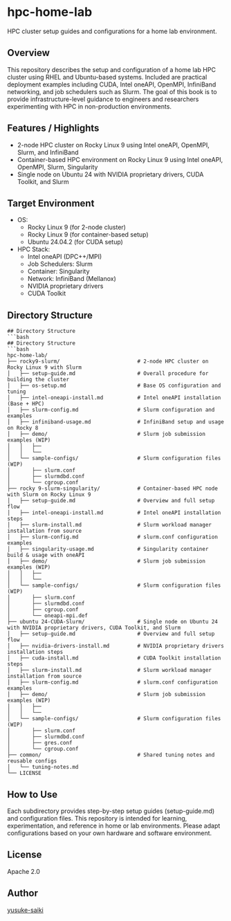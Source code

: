 # hpc-home-lab
HPC cluster setup guides and configurations for a home lab environment.

## Overview
This repository describes the setup and configuration of a home lab HPC cluster using RHEL and Ubuntu-based systems. 
Included are practical deployment examples including CUDA, Intel oneAPI, OpenMPI, InfiniBand networking, and job schedulers such as Slurm. 
The goal of this book is to provide infrastructure-level guidance to engineers and researchers experimenting with HPC in non-production environments.

## Features / Highlights
- 2-node HPC cluster on Rocky Linux 9 using Intel oneAPI, OpenMPI, Slurm, and InfiniBand
- Container-based HPC environment on Rocky Linux 9 using Intel oneAPI, OpenMPI, Slurm, Singularity
- Single node on Ubuntu 24 with NVIDIA proprietary drivers, CUDA Toolkit, and Slurm

## Target Environment
- OS:
  - Rocky Linux 9 (for 2-node cluster)
  - Rocky Linux 9 (for container-based setup)
  - Ubuntu 24.04.2 (for CUDA setup)
- HPC Stack:
  - Intel oneAPI (DPC++/MPI)
  - Job Schedulers: Slurm
  - Container: Singularity
  - Network: InfiniBand (Mellanox)
  - NVIDIA proprietary drivers
  - CUDA Toolkit

## Directory Structure
```
## Directory Structure
```bash
## Directory Structure
```bash
hpc-home-lab/
├── rocky9-slurm/                         # 2-node HPC cluster on Rocky Linux 9 with Slurm
│   ├── setup-guide.md                    # Overall procedure for building the cluster
│   ├── os-setup.md                       # Base OS configuration and tuning
│   ├── intel-oneapi-install.md           # Intel oneAPI installation (Base + HPC)
│   ├── slurm-config.md                   # Slurm configuration and examples
│   ├── infiniband-usage.md               # InfiniBand setup and usage on Rocky 8
│   ├── demo/                             # Slurm job submission examples (WIP)
│   │   ├── 
│   │   └── 
│   └── sample-configs/                   # Slurm configuration files (WIP)
│       ├── slurm.conf
│       ├── slurmdbd.conf
│       └── cgroup.conf
├── rocky 9-slurm-singularity/            # Container-based HPC node with Slurm on Rocky Linux 9
│   ├── setup-guide.md                    # Overview and full setup flow
│   ├── intel-oneapi-install.md           # Intel oneAPI installation steps
│   ├── slurm-install.md                  # Slurm workload manager installation from source
│   ├── slurm-config.md                   # slurm.conf configuration examples
│   ├── singularity-usage.md              # Singularity container build & usage with oneAPI
│   ├── demo/                             # Slurm job submission examples (WIP)
│   │   ├── 
│   │   └── 
│   └── sample-configs/                   # Slurm configuration files (WIP)
│       ├── slurm.conf
│       ├── slurmdbd.conf
│       ├── cgroup.conf
│       └── oneapi-mpi.def                
├── ubuntu 24-CUDA-Slurm/                 # Single node on Ubuntu 24 with NVIDIA proprietary drivers, CUDA Toolkit, and Slurm
│   ├── setup-guide.md                    # Overview and full setup flow
│   ├── nvidia-drivers-install.md         # NVIDIA proprietary drivers installation steps
│   ├── cuda-install.md                   # CUDA Toolkit installation steps
│   ├── slurm-install.md                  # Slurm workload manager installation from source
│   ├── slurm-config.md                   # slurm.conf configuration examples
│   ├── demo/                             # Slurm job submission examples (WIP)
│   │   ├── 
│   │   └── 
│   └── sample-configs/                   # Slurm configuration files (WIP)
│       ├── slurm.conf
│       ├── slurmdbd.conf
│       ├── gres.conf
│       └── cgroup.conf
├── common/                               # Shared tuning notes and reusable configs
│   └── tuning-notes.md
└── LICENSE
```

## How to Use
Each subdirectory provides step-by-step setup guides (setup-guide.md) and configuration files.
This repository is intended for learning, experimentation, and reference in home or lab environments.
Please adapt configurations based on your own hardware and software environment.

## License
Apache 2.0

## Author
[yusuke-saiki](https://github.com/yusuke-saiki)
